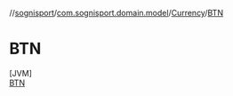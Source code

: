 //[sognisport](../../../../index.md)/[com.sognisport.domain.model](../../index.md)/[Currency](../index.md)/[BTN](index.md)

# BTN

[JVM]\
[BTN](index.md)
